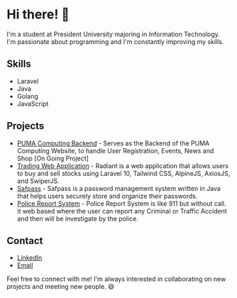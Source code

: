 # Hi there! 👋

I'm a student at President University majoring in Information Technology. I'm passionate about programming and I'm constantly improving my skills.

## Skills
- Laravel
- Java
- Golang
- JavaScript

## Projects
- [PUMA Computing Backend](https://github.com/PUMA-Computing/Backend) - Serves as the Backend of the PUMA Computing Website, to handle User Registration, Events, News and Shop [On Going Project]
- [Trading Web Application](https://github.com/irfansaf/Trading-Web-Application) - Radiant is a web application that allows users to buy and sell stocks using Laravel 10, Tailwind CSS, AlpineJS, AxiosJS, and SwiperJS.
- [Safpass](https://github.com/irfansaf/finaloovp) - Safpass is a password management system written in Java that helps users securely store and organize their passwords.
- [Police Report System](https://github.com/irfansaf/Police-Report-System) - Police Report System is like 911 but without call. it web based where the user can report any Criminal or Traffic Accident and then will be investigate by the police.

## Contact
- [LinkedIn](https://www.linkedin.com/in/irfansaf/)
- [Email](mailto:irfansaf7@gmail.com)

Feel free to connect with me! I'm always interested in collaborating on new projects and meeting new people. 😄
